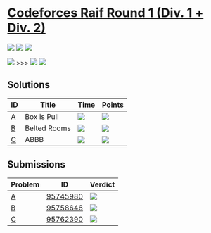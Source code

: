 # [Codeforces Raif Round 1 (Div. 1 + Div. 2)](https://codeforces.com/contest/1428)

![](https://img.shields.io/badge/Participation-10-blueviolet) ![](https://img.shields.io/badge/Rank-2521-orange) ![](https://img.shields.io/badge/Points-2292-blue)

![](https://img.shields.io/badge/Pupil-1373-lightgreen) >>> ![](https://img.shields.io/badge/Specialist-1447-cyan) ![](https://img.shields.io/badge/-%2B74-green)

## Solutions
| ID | Title | Time | Points |
| --- | --- | --- | --- |
| [A](https://codeforces.com/contest/1428/problem/A) | Box is Pull | ![](https://img.shields.io/badge/-00%3A09-yellowgreen) | ![](https://img.shields.io/badge/-486%2F500-blue) |
| [B](https://codeforces.com/contest/1428/problem/B) | Belted Rooms | ![](https://img.shields.io/badge/-00%3A27-yellowgreen) | ![](https://img.shields.io/badge/-914%2F1000-blue) |
| [C](https://codeforces.com/contest/1428/problem/C) | ABBB | ![](https://img.shields.io/badge/-00%3A34-yellowgreen) | ![](https://img.shields.io/badge/-892%2F1000-blue) |

## Submissions
| Problem | ID | Verdict |
| --- | --- | --- |
| [A](https://codeforces.com/contest/1428/problem/A) | [95745980](https://codeforces.com/contest/1428/submission/95745980) | ![](https://img.shields.io/badge/-Accepted-brightgreen) |
| [B](https://codeforces.com/contest/1428/problem/B) | [95758646](https://codeforces.com/contest/1428/submission/95758646) | ![](https://img.shields.io/badge/-Accepted-brightgreen) |
| [C](https://codeforces.com/contest/1428/problem/C) | [95762390](https://codeforces.com/contest/1428/submission/95762390) | ![](https://img.shields.io/badge/-Accepted-brightgreen) |
